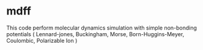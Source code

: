 mdff
====

This code perform molecular dynamics simulation with simple non-bonding potentials ( Lennard-jones, Buckingham, Morse, Born-Huggins-Meyer, Coulombic, Polarizable Ion )
